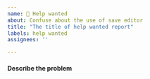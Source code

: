 ```yaml
---
name: 🥺 Help wanted
about: Confuse about the use of save editor
title: "The title of help wanted report"
labels: help wanted
assignees: ''

---
```


#### Describe the problem

